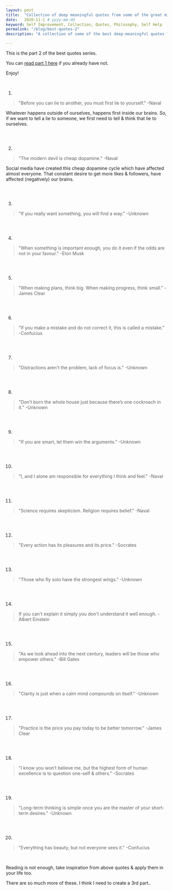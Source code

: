 ```yaml
---
layout: post
title:  "Collection of deep meaningful quotes from some of the great minds of human history - Part 2"
date:   2020-11-1 # yyyy-mm-dd
keyword: Self Improvement, Collection, Quotes, Philosophy, Self Help 
permalink: "/blog/best-quotes-2"
description: "A collection of some of the best deep-meaningful quotes from some of the great minds of human history."

---
```


This is the part 2 of the best quotes series. 

You can <a target="_blank" href="https://prashantkikani.com/blog/best-quotes-1">read part 1 here</a> if you already have not.

Enjoy!

<br/>

1.

> "Before you can lie to another, you must first lie to yourself." -Naval

Whatever happens outside of ourselves, happens first inside our brains. So, if we want to tell a lie to someone, we first need to tell & think that lie to ourselves.

<hr style="height:0px; color:rgb(240,240,240); background-color:#DCDCDC;"><br/>

2.

> "The modern devil is cheap dopamine." -Naval

Social media have created this cheap dopamine cycle which have affected almost everyone. That constant desire to get more likes & followers, have affected (negatively) our brains.    

<hr style="height:0px; color:rgb(240,240,240); background-color:#DCDCDC;"><br/>

3.

> "If you really want something, you will find a way." -Unknown



<hr style="height:0px; color:rgb(240,240,240); background-color:#DCDCDC;"><br/>

4.

> "When something is important enough, you do it even if the odds are not in your favour." -Elon Musk

<hr style="height:0px; color:rgb(240,240,240); background-color:#DCDCDC;"><br/>

5.

> "When making plans, think big. When making progress, think small." -James Clear

<hr style="height:0px; color:rgb(240,240,240); background-color:#DCDCDC;"><br/>

6.

> "If you make a mistake and do not correct it, this is called a mistake." -Confucius

<hr style="height:0px; color:rgb(240,240,240); background-color:#DCDCDC;"><br/>

7.

> "Distractions aren't the problem, lack of focus is." -Unknown

<hr style="height:0px; color:rgb(240,240,240); background-color:#DCDCDC;"><br/>

8.

> "Don’t burn the whole house just because there’s one cockroach in it." -Unknown

<hr style="height:0px; color:rgb(240,240,240); background-color:#DCDCDC;"><br/>

9.

> "If you are smart, let them win the arguments." -Unknown

<hr style="height:0px; color:rgb(240,240,240); background-color:#DCDCDC;"><br/>

10.

> "I, and I alone am responsible for everything I think and feel." -Naval

<hr style="height:0px; color:rgb(240,240,240); background-color:#DCDCDC;"><br/>

11.

> "Science requires skepticism. Religion requires belief." -Naval

<hr style="height:0px; color:rgb(240,240,240); background-color:#DCDCDC;"><br/>

12.

> "Every action has its pleasures and its price." -Socrates

<hr style="height:0px; color:rgb(240,240,240); background-color:#DCDCDC;"><br/>

13.

> "Those who fly solo have the strongest wings." -Unknown

<hr style="height:0px; color:rgb(240,240,240); background-color:#DCDCDC;"><br/>

14.

> If you can't explain it simply you don't understand it well enough. -Albert Einstein

<hr style="height:0px; color:rgb(240,240,240); background-color:#DCDCDC;"><br/>

15.

> "As we look ahead into the next century, leaders will be those who empower others." -Bill Gates

<hr style="height:0px; color:rgb(240,240,240); background-color:#DCDCDC;"><br/>

16.

> "Clarity is just when a calm mind compounds on itself." -Unknown

<hr style="height:0px; color:rgb(240,240,240); background-color:#DCDCDC;"><br/>

17.

> "Practice is the price you pay today to be better tomorrow." -James Clear

<hr style="height:0px; color:rgb(240,240,240); background-color:#DCDCDC;"><br/>

18.

> "I know you won’t believe me, but the highest form of human excellence is to question one-self & others." -Socrates

<hr style="height:0px; color:rgb(240,240,240); background-color:#DCDCDC;"><br/>

19.

> "Long-term thinking is simple once you are the master of your short-term desires." -Unknown

<hr style="height:0px; color:rgb(240,240,240); background-color:#DCDCDC;"><br/>

20.

> "Everything has beauty, but not everyone sees it." -Confucius

<br/>

Reading is not enough, take inspiration from above quotes & apply them in your life too.

There are so much more of these. I think I need to create a 3rd part..
